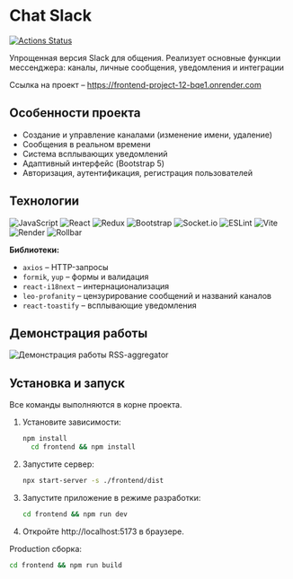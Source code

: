 # Chat Slack
[![Actions Status](https://github.com/AnastasiaVAV/frontend-project-12/actions/workflows/hexlet-check.yml/badge.svg)](https://github.com/AnastasiaVAV/frontend-project-12/actions)

Упрощенная версия Slack для общения. Реализует основные функции мессенджера: каналы, личные сообщения, уведомления и интеграции

Cсылка на проект – https://frontend-project-12-bqe1.onrender.com

## Особенности проекта
- Создание и управление каналами (изменение имени, удаление)
- Сообщения в реальном времени
- Система всплывающих уведомлений
- Адаптивный интерфейс (Bootstrap 5)
- Авторизация, аутентификация, регистрация пользователей

## Технологии
![JavaScript](https://img.shields.io/badge/javascript-%23323330.svg?style=for-the-badge&logo=javascript&logoColor=%23F7DF1E)
![React](https://img.shields.io/badge/react-%2320232a.svg?style=for-the-badge&logo=react&logoColor=%2361DAFB)
![Redux](https://img.shields.io/badge/redux-%23593d88.svg?style=for-the-badge&logo=redux&logoColor=white)
![Bootstrap](https://img.shields.io/badge/bootstrap-%23563D7C.svg?style=for-the-badge&logo=bootstrap&logoColor=white)
![Socket.io](https://img.shields.io/badge/Socket.io-black?style=for-the-badge&logo=socket.io&badgeColor=010101)
![ESLint](https://img.shields.io/badge/ESLint-4B3263?style=for-the-badge&logo=eslint&logoColor=white)
![Vite](https://img.shields.io/badge/vite-%23646CFF.svg?style=for-the-badge&logo=vite&logoColor=white)
![Render](https://img.shields.io/badge/Render-%23323330.svg?style=for-the-badge&logo=Render&logoColor=white)
![Rollbar](https://img.shields.io/badge/Rollbar-323330?style=for-the-badge&logo=rollbar&logoColor=white)

**Библиотеки:**
- `axios` – HTTP-запросы
- `formik`, `yup` – формы и валидация
- `react-i18next` – интернационализация
- `leo-profanity` – цензурирование сообщений и названий каналов
- `react-toastify` – всплывающие уведомления

## Демонстрация работы
![Демонстрация работы RSS-aggregator](./src/assets/RSS_aggregator.gif)

## Установка и запуск
Все команды выполняются в корне проекта.

1. Установите зависимости:
    ```bash
    npm install
	  cd frontend && npm install
    ```
2. Запустите  сервер:
    ```bash
    npx start-server -s ./frontend/dist
    ```
3. Запустите приложение в режиме разработки:
    ```bash
    cd frontend && npm run dev
    ```
4. Откройте http://localhost:5173 в браузере.

Production сборка:
```bash
cd frontend && npm run build
```